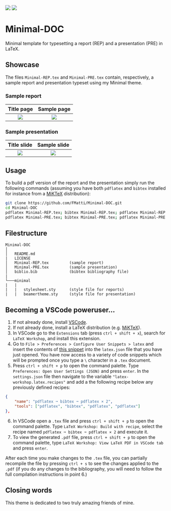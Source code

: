 ![](https://img.shields.io/badge/licence-MIT-green?style=flat-square)
![](https://img.shields.io/badge/language-LaTeX2e-blue?style=flat-square)

# Minimal-DOC
Minimal template for typesetting a report (REP) and a presentation (PRE) in LaTeX.

## Showcase
The files `Minimal-REP.tex` and `Minimal-PRE.tex` contain, respectively, a sample report and presentation typeset using my Minimal theme.

### Sample report
| Title page | Sample page |
:-------------------------:|:-------------------------:|
![](https://user-images.githubusercontent.com/79205741/193786926-80a56c9e-ed57-46c6-84bc-d148b8841973.png) | ![](https://user-images.githubusercontent.com/79205741/193786941-8e5e2518-1db4-4515-9163-5864c7f418c2.png)

### Sample presentation
| Title slide | Sample slide |
:-------------------------:|:-------------------------:|
![](https://user-images.githubusercontent.com/79205741/193787019-5e724c16-9ebb-408f-9d12-d511af9a302d.png) | ![](https://user-images.githubusercontent.com/79205741/193787014-26fc6ff9-5edf-4c80-9cb8-28afffec66ee.png)

## Usage
To build a pdf version of the report and the presentation simply run the following commands (assuming you have both `pdflatex` and `bibtex` installed for instance from a [MiKTeX](https://miktex.org/download) distribution):

```sh
git clone https://github.com/FMatti/Minimal-DOC.git
cd Minimal-DOC
pdflatex Minimal-REP.tex; bibtex Minimal-REP.tex; pdflatex Minimal-REP.tex; pdflatex Minimal-REP.tex;
pdflatex Minimal-PRE.tex; bibtex Minimal-PRE.tex; pdflatex Minimal-PRE.tex; pdflatex Minimal-PRE.tex;
```

## Filestructure
```
Minimal-DOC
│  
│   README.md
|   LICENSE
│   Minimal-REP.tex         (sample report)
│   Minimal-PRE.tex         (sample presentation)
│   biblio.bib              (bibtex bibliography file)
|
└───minimal
|   |
|   |   stylesheet.sty      (style file for reports)
|   |   beamertheme.sty     (style file for presentation)
```


## Becoming a VSCode poweruser...
1. If not already done, install [VSCode](https://code.visualstudio.com/Download).
2. If not already done, install a LaTeX distribution (e.g. [MiKTeX](https://miktex.org/download)).
3. In VSCode go to the `Extensions` tab (press `ctrl + shift + x`), search for `LaTeX Workshop`, and install this extension.
4. Go to `File > Preferences > Configure User Snippets > latex` and insert the contents of [this snippet](https://gist.github.com/FMatti/8050a519f57cba00a1e16accd4eaca96) into the `latex.json` file that you have just opened. You have now access to a variety of code snippets which will be prompted once you type a `\` character in a `.tex` document.
5. Press `ctrl + shift + p` to open the command palette. Type `Preferences: Open User Settings (JSON)` and press `enter`. In the `settings.json` file then navigate to the variable `"latex-workshop.latex.recipes"` and add a the following recipe below any previously defined recipes:
```json
{
    "name": "pdflatex ➞ bibtex ➞ pdflatex × 2",
    "tools": ["pdflatex", "bibtex", "pdflatex", "pdflatex"]
},
```
6. In VSCode open a `.tex` file and press `ctrl + shift + p` to open the command palette. Type `LaTeX Workshop: Build with recipe`, select the recipe named `pdflatex ➞ bibtex ➞ pdflatex × 2` and execute it.
7. To view the generated `.pdf` file, press `ctrl + shift + p` to open the command palette, type `LaTeX Workshop: View LaTeX PDF in VSCode tab` and press `enter`.

After each time you make changes to the `.tex` file, you can partially recompile the file by pressing `ctrl + s` to see the changes applied to the `.pdf` (if you do any changes to the bibliography, you will need to follow the full compilation instructions in point 6.)

## Closing words

This theme is dedicated to two truly amazing friends of mine.
